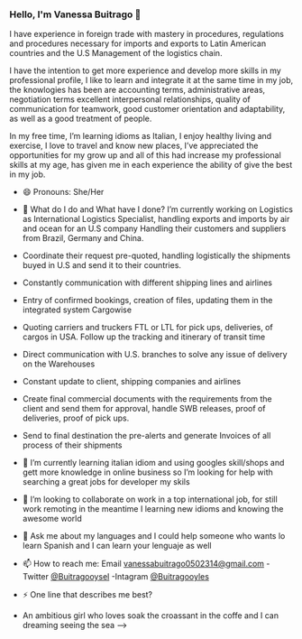### Hello, I'm Vanessa Buitrago 👋

I have experience in foreign trade with mastery in procedures, regulations and procedures necessary for imports and exports to Latin American countries and the U.S Management of the logistics chain.

I have the intention to get more experience and develop more skills in my professional profile, I like to learn and integrate it at the same time in my job, the knowlogies has been are accounting terms, administrative areas, negotiation terms excellent interpersonal relationships, quality of communication for teamwork, good customer orientation and adaptability, as well as a good treatment of people.

In my free time, I’m learning idioms as Italian, I enjoy healthy living and exercise, I love to travel and know new places,  I’ve appreciated the opportunities for my grow up and all of this had increase my professional skills at my age, has given me in each experience the ability of give the best in my job.

- 😄 Pronouns:  She/Her 

- 🌱 What do I do and What have I done?
I’m currently working on Logistics as International Logistics Specialist, handling exports and imports by air and ocean for an U.S company
Handling their customers and suppliers from Brazil, Germany and China.
 - Coordinate their request pre-quoted, handling logistically the shipments buyed in U.S and      send it to their countries.
 - Constantly communication with different shipping lines and airlines 
 - Entry of confirmed bookings, creation of files, updating them in the integrated system         Cargowise
 - Quoting carriers and truckers FTL or LTL for pick ups, deliveries, of cargos in USA. Follow    up the tracking and itinerary of transit time
 - Direct communication with U.S. branches to solve any issue of delivery on the Warehouses
 - Constant update to client, shipping companies and airlines
 - Create final commercial documents with the requirements from the client and send them for      approval, handle SWB releases, proof of deliveries,  proof of pick ups.
 - Send to final destination the pre-alerts and generate Invoices of all process of their       shipments  

- 🤔 I’m currently learning italian idiom and using googles skill/shops and gett more knowledge  in online business so  I’m looking for help with searching a great jobs for developer my skils 

- 👯 I’m looking to collaborate on work in a top international job, for still work remoting in the meantime I learning new idioms and knowing the awesome world 

- 💬 Ask me about my languages and I could help someone who wants lo learn Spanish and I can learn your lenguaje as well 

- 📫 How to reach me: Email vanessabuitrago0502314@gmail.com -Twitter [@Buitragooysel](https://twitter.com/buitragooylsel) -Intagram [@Buitragooyles](https://www.instagram.com/buitragooyles/?next=/) 

- ⚡ One line that describes me best?
- An ambitious girl who loves soak the croassant in the coffe and I can dreaming seeing the sea 
-->
